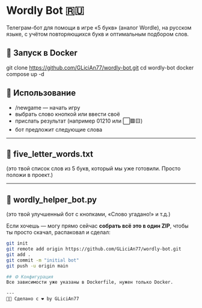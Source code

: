 # Wordly Bot 🇷🇺

Телеграм-бот для помощи в игре «5 букв» (аналог Wordle), на русском языке, с учётом повторяющихся букв и оптимальным подбором слов.

## 🚀 Запуск в Docker
git clone https://github.com/GLiciAn77/wordly-bot.git
cd wordly-bot
docker compose up -d


## 📲 Использование
* /newgame — начать игру
* выбрать слово кнопкой или ввести своё
* прислать результат (например 01210 или ⬜🟩🟨)
* бот предложит следующие слова


---

## 📄 five_letter_words.txt
(это твой список слов из 5 букв, который мы уже готовили. Просто положи в проект.)

---

## 📄 wordly_helper_bot.py
(это твой улучшенный бот с кнопками, «Слово угадано!» и т.д.)

Если хочешь — могу прямо сейчас **собрать всё это в один ZIP**, чтобы ты просто скачал, распаковал и сделал:

```bash
git init
git remote add origin https://github.com/GLiciAn77/wordly-bot.git
git add .
git commit -m "initial bot"
git push -u origin main

## ⚙ Конфигурация
Все зависимости уже указаны в Dockerfile, нужен только Docker.

---
👨‍💻 Сделано с ❤️ by GLiciAn77
